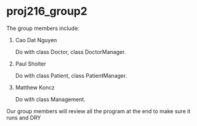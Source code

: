 # proj216_group2

The group members include:

1. Cao Dat Nguyen

    Do with class Doctor, class DoctorManager.

2. Paul Sholter

    Do with class Patient, class PatientManager.

3. Matthew Koncz
    
    Do with class Management.

Our group members will review all the program at the
end to make sure it runs and DRY